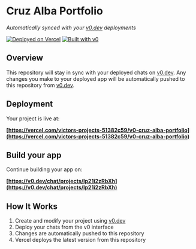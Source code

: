 # Cruz Alba Portfolio

*Automatically synced with your [v0.dev](https://v0.dev) deployments*

[![Deployed on Vercel](https://img.shields.io/badge/Deployed%20on-Vercel-black?style=for-the-badge&logo=vercel)](https://vercel.com/victors-projects-51382c59/v0-cruz-alba-portfolio)
[![Built with v0](https://img.shields.io/badge/Built%20with-v0.dev-black?style=for-the-badge)](https://v0.dev/chat/projects/lp21i2zRbXh)

## Overview

This repository will stay in sync with your deployed chats on [v0.dev](https://v0.dev).
Any changes you make to your deployed app will be automatically pushed to this repository from [v0.dev](https://v0.dev).

## Deployment

Your project is live at:

**[https://vercel.com/victors-projects-51382c59/v0-cruz-alba-portfolio](https://vercel.com/victors-projects-51382c59/v0-cruz-alba-portfolio)**

## Build your app

Continue building your app on:

**[https://v0.dev/chat/projects/lp21i2zRbXh](https://v0.dev/chat/projects/lp21i2zRbXh)**

## How It Works

1. Create and modify your project using [v0.dev](https://v0.dev)
2. Deploy your chats from the v0 interface
3. Changes are automatically pushed to this repository
4. Vercel deploys the latest version from this repository